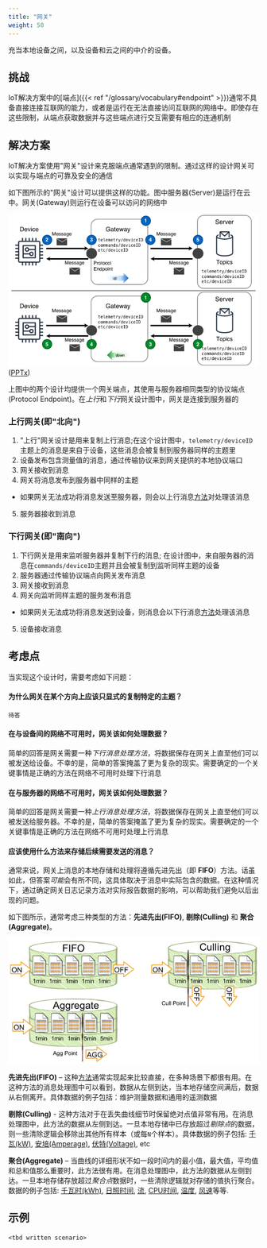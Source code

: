 ```yaml
---
title: "网关"
weight: 50
---
```


<!-- {{< synopsis-gateway >}} -->
充当本地设备之间，以及设备和云之间的中介的设备。
<!--more-->

## 挑战
IoT解决方案中的[端点]({{< ref "/glossary/vocabulary#endpoint" >}})通常不具备直接连接互联网的能力，或者是运行在无法直接访问互联网的网络中。即使存在这些限制，从端点获取数据并与这些端点进行交互需要有相应的连通机制

## 解决方案
IoT解决方案使用"网关"设计来克服端点通常遇到的限制。通过这样的设计网关可以实现与端点的可靠及安全的通信

如下图所示的"网关"设计可以提供这样的功能。图中服务器(Server)是运行在云中。网关(Gateway)则运行在设备可以访问的网络中

![Gateway Design](gateway.png)
([PPTx](atlas-gateway.pptx))

上图中的两个设计均提供一个网关端点，其使用与服务器相同类型的协议端点(Protocol Endpoint)。在*上行*和*下行*网关设计图中，网关是连接到服务器的

### 上行网关(即"北向")

1. "上行"网关设计是用来复制上行消息;在这个设计图中，`telemetry/deviceID`主题上的消息是来自于设备，这些消息会被复制到服务器同样的主题里
2. 设备发布包含测量值的消息，通过传输协议来到网关提供的本地协议端口
3. 网关接收到消息
4. 网关将消息发布到服务器中同样的主题
- 如果网关无法成功将消息发送至服务器，则会以上行消息[方法](#应该使用什么方法来存储后续需要发送的消息？)对处理该消息
5. 服务器接收到消息

### 下行网关(即"南向")

1. 下行网关是用来监听服务器并复制下行的消息; 在设计图中，来自服务器的消息在`commands/deviceID`主题并且会被复制到监听同样主题的设备
2. 服务器通过传输协议端点向网关发布消息
3. 网关接收到消息
4. 网关向监听同样主题的服务发布消息
  - 如果网关无法成功将消息发送到设备，则消息会以下行消息[方法](#应该使用什么方法来存储后续需要发送的消息？)处理该消息
5. 设备接收消息

## 考虑点

当实现这个设计时，需要考虑如下问题：

#### 为什么网关在某个方向上应该只显式的复制特定的主题？
`待答`

#### 在与设备间的网络不可用时，网关该如何处理数据？

简单的回答是网关需要一种*下行消息处理方法*，将数据保存在网关上直至他们可以被发送给设备。不幸的是，简单的答案掩盖了更为复杂的现实。需要确定的一个关键事情是正确的方法在网络不可用时处理下行消息

#### 在与服务器的网络不可用时，网关该如何处理数据？

简单的回答是网关需要一种*上行消息处理方法*，将数据保存在网关上直至他们可以被发送给服务器。不幸的是，简单的答案掩盖了更为复杂的现实。需要确定的一个关键事情是正确的方法在网络不可用时处理上行消息

#### 应该使用什么方法来存储后续需要发送的消息？ 

通常来说，网关上消息的本地存储和处理将遵循先进先出（即 **FIFO**）方法。话虽如此，但答案*可能*会有所不同，这具体取决于消息中实际包含的数据。在这种情况下，通过确定网关日志记录方法对实际报告数据的影响，可以帮助我们避免以后出现的问题。

如下图所示，通常考虑三种类型的方法：**先进先出(FIFO)**, **剔除(Culling)** 和 **聚合(Aggregate)**。

![Message Processing Algorithms](algorithms.png)

**先进先出(FIFO)** – 这种[方法](https://en.wikipedia.org/wiki/FIFO_(computing_and_electronics))通常实现起来比较直接，在多种场景下都很有用。在这种方法的消息处理图中可以看到，数据从左侧到达，当本地存储空间满后，数据从右侧离开。具体数据的例子包括：维护测量数据和通用的遥测数据

**剔除(Culling)** - 这种方法对于在丢失曲线细节时保留绝对点值非常有用。在消息处理图中，此方法的数据从左侧到达。一旦本地存储中已存放超过*剔除点*的数据，则一些清除逻辑会移除出其他所有样本（或每`N`个样本）。具体数据的例子包括: [千瓦(kW)](https://en.wikipedia.org/wiki/Watt#Kilowatt), [安培(Amperage)](https://en.wikipedia.org/wiki/Amperage), [伏特(Voltage)](https://en.wikipedia.org/wiki/Voltage), etc

**聚合(Aggregate)** – 当曲线的详细形状不如一段时间内的最小值，最大值，平均值和总和值那么重要时，此方法很有用。在消息处理图中，此方法的数据从左侧到达。一旦本地存储存放超过*聚合点*数据时，一些清除逻辑就对存储的值执行聚合。数据的例子包括: [千瓦时(kWh)](https://en.wikipedia.org/wiki/Kilowatt_hour), [日照时间](https://en.wikipedia.org/wiki/insolation), [流](https://en.wikipedia.org/wiki/Flow_measurement), [CPU时间](https://en.wikipedia.org/wiki/CPU_time), [温度](https://en.wikipedia.org/wiki/Temperature), [风速](https://en.wikipedia.org/wiki/Wind_speed)等等.


## 示例
    <tbd written scenario>
